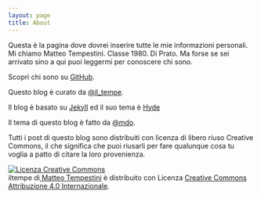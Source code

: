```yaml
---
layout: page
title: About
---
```


<p class="message">
Questa è la pagina dove dovrei inserire tutte le mie informazioni personali. Mi chiamo Matteo Tempestini. Classe 1980. Di Prato. 
Ma forse se sei arrivato sino a qui puoi leggermi per conoscere chi sono.
</p>

Scopri chi sono su [GitHub](https://github.com/iltempe).

Questo blog è curato da [@il_tempe](https://twitter.com/il_tempe).

Il blog è basato su <a href="http://jekyllrb.com" target="_blank">Jekyll</a> ed il suo tema è <a href="https://github.com/poole/hyde" target="_blank">Hyde</a>

Il tema di questo blog è fatto da [@mdo](https://twitter.com/mdo).

<p class="message">
Tutti i post di questo blog sono distribuiti con licenza di libero riuso Creative Commons, il che significa che puoi riusarli per fare qualunque cosa tu voglia a patto di citare la loro provenienza.
</p>

<a rel="license" href="http://creativecommons.org/licenses/by/4.0/"><img alt="Licenza Creative Commons" style="border-width:0" src="https://i.creativecommons.org/l/by/4.0/88x31.png" /></a><br /><span xmlns:dct="http://purl.org/dc/terms/" property="dct:title">iltempe</span> di<a xmlns:cc="http://creativecommons.org/ns#" href="https://github.com/iltempe/iltempe.github.io/tree/master/_posts" property="cc:attributionName" rel="cc:attributionURL"> Matteo Tempestini</a> è distribuito con Licenza <a rel="license" href="http://creativecommons.org/licenses/by/4.0/">Creative Commons Attribuzione 4.0 Internazionale</a>.

